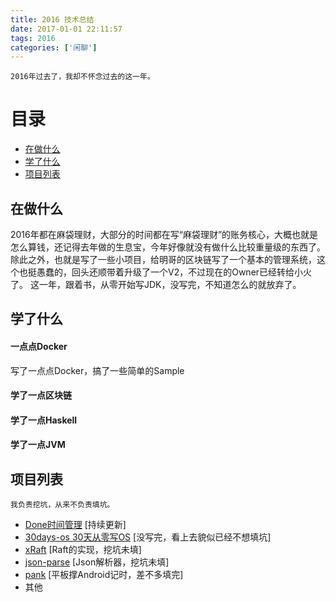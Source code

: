 ```yaml
---
title: 2016 技术总结
date: 2017-01-01 22:11:57
tags: 2016
categories: ['闲聊']
---
```



```
2016年过去了，我却不怀念过去的这一年。
```

<!-- more -->


# 目录

- [在做什么](#在做什么)
- [学了什么](#学了什么)
- [项目列表](#项目列表)


## 在做什么

2016年都在麻袋理财，大部分的时间都在写“麻袋理财”的账务核心，大概也就是怎么算钱，还记得去年做的生息宝，今年好像就没有做什么比较重量级的东西了。
除此之外，也就是写了一些小项目，给明哥的区块链写了一个基本的管理系统，这个也挺愚蠢的，回头还顺带着升级了一个V2，不过现在的Owner已经转给小火了。
这一年，跟着书，从零开始写JDK，没写完，不知道怎么的就放弃了。


## 学了什么

#### 一点点Docker
写了一点点Docker，搞了一些简单的Sample

#### 学了一点区块链

#### 学了一点Haskell

#### 学了一点JVM



## 项目列表

```
我负责挖坑，从来不负责填坑。
```

- [Done时间管理](https://github.com/UUID-XSH/done-core) [持续更新]
- [30days-os 30天从零写OS]() [没写完，看上去貌似已经不想填坑]
- [xRaft]() [Raft的实现，挖坑未填]
- [json-parse]() [Json解析器，挖坑未填]
- [pank]() [平板撑Android记时，差不多填完]
- 其他
